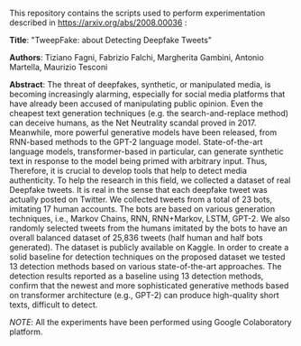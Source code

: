 This repository contains the scripts used to perform experimentation described in https://arxiv.org/abs/2008.00036 :

**Title**: "TweepFake: about Detecting Deepfake Tweets"

**Authors**: Tiziano Fagni, Fabrizio Falchi, Margherita Gambini, Antonio Martella, Maurizio Tesconi

**Abstract**: The threat of deepfakes, synthetic, or manipulated media, is becoming increasingly alarming, especially for social media platforms that have already been accused of manipulating public opinion. Even the cheapest text generation techniques (e.g. the search-and-replace method) can deceive humans, as the Net Neutrality scandal proved in 2017. Meanwhile, more powerful generative models have been released, from RNN-based methods to the GPT-2 language model. State-of-the-art language models, transformer-based in particular, can generate synthetic text in response to the model being primed with arbitrary input. Thus, Therefore, it is crucial to develop tools that help to detect media authenticity. 
To help the research in this field, we collected a dataset of real Deepfake tweets. It is real in the sense that each deepfake tweet was actually posted on Twitter. We collected tweets from a total of 23 bots, imitating 17 human accounts. The bots are based on various generation techniques, i.e., Markov Chains, RNN, RNN+Markov, LSTM, GPT-2. We also randomly selected tweets from the humans imitated by the bots to have an overall balanced dataset of 25,836 tweets (half human and half bots generated). The dataset is publicly available on Kaggle. 
In order to create a solid baseline for detection techniques on the proposed dataset we tested 13 detection methods based on various state-of-the-art approaches. The detection results reported as a baseline using 13 detection methods, confirm that the newest and more sophisticated generative methods based on transformer architecture (e.g., GPT-2) can produce high-quality short texts, difficult to detect.


*NOTE*: All the experiments have been performed using Google Colaboratory platform.

